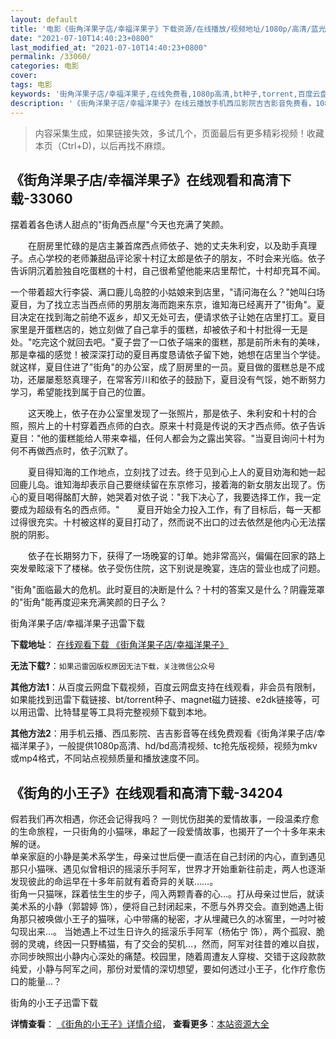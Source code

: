 ```yaml
---
layout: default
title: '电影《街角洋果子店/幸福洋果子》下载资源/在线播放/视频地址/1080p/高清/蓝光'
date: "2021-07-10T14:40:23+0800"
last_modified_at: "2021-07-10T14:40:23+0800"
permalink: /33060/
categories: 电影
cover:
tags: 电影
keywords: '街角洋果子店/幸福洋果子,在线免费看,1080p高清,bt种子,torrent,百度云盘,magnet,磁力链,迅雷下载资源'
description: '《街角洋果子店/幸福洋果子》在线云播放手机西瓜影院吉吉影音免费看，1080p高清bd/hd未删减完整版和tc抢先枪版，mkv/mp4格式，附带bt/torrent种子、magnet/磁力链、百度云盘、网盘资源迅雷下载链接'
---
```


>内容采集生成，如果链接失效，多试几个，页面最后有更多精彩视频！收藏本页（Ctrl+D)，以后再找不麻烦。


## 《街角洋果子店/幸福洋果子》在线观看和高清下载-33060

摆着着各色诱人甜点的"街角西点屋"今天也充满了笑颜。</p>　　在厨房里忙碌的是店主兼首席西点师依子、她的丈夫朱利安，以及助手真理子。点心学校的老师兼甜品评论家十村辽太郎是依子的朋友，不时会来光临。依子告诉阴沉着脸独自吃蛋糕的十村，自己很希望他能来店里帮忙，十村却充耳不闻。</p>一个带着超大行李袋、满口鹿儿岛腔的小姑娘来到店里，"请问海在么？"她叫臼场夏目，为了找立志当西点师的男朋友海而跑来东京，谁知海已经离开了"街角"。夏目决定在找到海之前绝不返乡，却又无处可去，便请求依子让她在店里打工。夏目家里是开蛋糕店的，她立刻做了自己拿手的蛋糕，却被依子和十村批得一无是处。"吃完这个就回去吧。"夏子尝了一口依子端来的蛋糕，那是前所未有的美味，那是幸福的感觉！被深深打动的夏目再度恳请依子留下她，她想在店里当个学徒。就这样，夏目住进了"街角"的办公室，成了厨房里的一员。夏目做的蛋糕总是不成功，还屡屡惹怒真理子，在常客芳川和依子的鼓励下，夏目没有气馁，她不断努力学习，希望能找到属于自己的位置。</p>　　这天晚上，依子在办公室里发现了一张照片，那是依子、朱利安和十村的合照，照片上的十村穿着西点师的白衣。原来十村竟是传说的天才西点师。依子告诉夏目："他的蛋糕能给人带来幸福，任何人都会为之露出笑容。"当夏目询问十村为何不再做西点时，依子沉默了。</p>　　夏目得知海的工作地点，立刻找了过去。终于见到心上人的夏目劝海和她一起回鹿儿岛。谁知海却表示自己要继续留在东京修习，接着海的新女朋友出现了。伤心的夏目喝得酩酊大醉，她哭着对依子说："我下决心了，我要选择工作，我一定要成为超级有名的西点师。"　　夏目开始全力投入工作，有了目标后，每一天都过得很充实。十村被这样的夏目打动了，然而说不出口的过去依然是他内心无法摆脱的阴影。</p>　　依子在长期努力下，获得了一场晚宴的订单。她非常高兴，偏偏在回家的路上突发晕眩滚下了楼梯。依子受伤住院，这下别说是晚宴，连店的营业也成了问题。</p>"街角"面临最大的危机。此时夏目的决断是什么？十村的答案又是什么？阴霾笼罩的"街角"能再度迎来充满笑颜的日子么？


街角洋果子店/幸福洋果子迅雷下载

**下载地址**： [在线观看下载 《街角洋果子店/幸福洋果子》](https://www.993dy.com//vod-detail-id-15720.html) 


**无法下载?**：`如果迅雷因版权原因无法下载，关注微信公众号 `

**其他方法1**：从百度云网盘下载视频，百度云网盘支持在线观看，非会员有限制，如果能找到迅雷下载链接、bt/torrent种子、magnet磁力链接、e2dk链接等，可以用迅雷、比特彗星等工具将完整视频下载到本地。

**其他方法2**：用手机云播、西瓜影院、吉吉影音等在线免费观看《街角洋果子店/幸福洋果子》，一般提供1080p高清、hd/bd高清视频、tc抢先版视频，视频为mkv或mp4格式，不同站点视频质量和播放速度不同。


## 《街角的小王子》在线观看和高清下载-34204

假若我们再次相遇，你还会记得我吗？ 一则忧伤甜美的爱情故事，一段温柔疗愈的生命旅程，一只街角的小猫咪，串起了一段爱情故事，也揭开了一个十多年来未解的谜。<br />单亲家庭的小静是美术系学生，母亲过世后便一直活在自己封闭的内心，直到遇见那只小猫咪、遇见似曾相识的摇滚乐手阿军，世界才开始重新往前走，两人也逐渐发现彼此的命运早在十多年前就有着奇异的关联&hellip;…。<br />街角一只猫咪，踩着怯生生的步子，闯入两颗青春的心&hellip;。打从母亲过世后，就读美术系的小静（郭碧婷 饰），便将自己封闭起来，不愿与外界交会。直到她遇上街角那只被唤做小王子的猫咪，心中带痛的秘密，才从埋藏已久的冰窖里，一吋吋被勾现出来&hellip;。 当她遇上不过生日许久的摇滚乐手阿军（杨佑宁 饰），两个孤寂、脆弱的灵魂，终因一只野橘猫，有了交会的契机…，然而，阿军对往昔的难以自拔，亦同步映照出小静内心深处的痛楚。校园里，随着周遭友人穿梭、交错于这段款款纯爱，小静与阿军之间，那份对爱情的深切想望，要如何透过小王子，化作疗愈伤口的能量&hellip;？


街角的小王子迅雷下载

**详情查看**： [《街角的小王子》详情介绍](/movie/34204/)， **查看更多**：[本站资源大全](/movie/t/all/)

